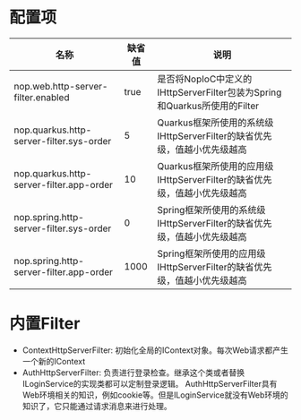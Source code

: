# 配置项

| 名称                                       | 缺省值  | 说明                                                        |
|------------------------------------------|------|-----------------------------------------------------------|
| nop.web.http-server-filter.enabled       | true | 是否将NopIoC中定义的IHttpServerFilter包装为Spring和Quarkus所使用的Filter |
| nop.quarkus.http-server-filter.sys-order | 5    | Quarkus框架所使用的系统级IHttpServerFilter的缺省优先级，值越小优先级越高          |
| nop.quarkus.http-server-filter.app-order | 10   | Quarkus框架所使用的应用级IHttpServerFilter的缺省优先级，值越小优先级越高          |
| nop.spring.http-server-filter.sys-order  | 0    | Spring框架所使用的系统级IHttpServerFilter的缺省优先级，值越小优先级越高           |
| nop.spring.http-server-filter.app-order  | 1000 | Spring框架所使用的应用级IHttpServerFilter的缺省优先级，值越小优先级越高           |

# 内置Filter

* ContextHttpServerFilter: 初始化全局的IContext对象。每次Web请求都产生一个新的IContext
* AuthHttpServerFilter: 负责进行登录检查。继承这个类或者替换ILoginService的实现类都可以定制登录逻辑。
  AuthHttpServerFilter具有Web环境相关的知识，例如cookie等。但是ILoginService就没有Web环境的知识了，它只能通过请求消息来进行处理。
